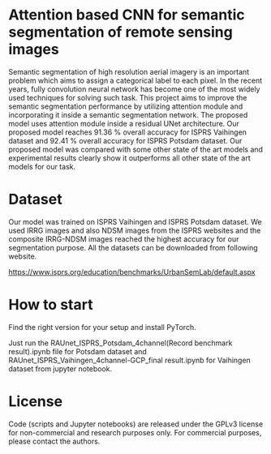 
# Attention based CNN for semantic segmentation of remote sensing images 

Semantic segmentation of high resolution aerial imagery is an important problem which aims to assign a categorical label to each pixel. In the recent years, fully convolution neural network has become one of the most widely used techniques for solving such task. This project aims to improve the semantic segmentation performance by utilizing attention module and incorporating it inside a semantic segmentation network. The proposed model uses attention module inside a residual UNet architecture. Our proposed model reaches 91.36 % overall accuracy for ISPRS Vaihingen dataset and 92.41 % overall accuracy for ISPRS Potsdam dataset. Our proposed model was compared with some other state of the art models and experimental results clearly show it outperforms all other state of the art models for our task.




# Dataset

Our model was trained on ISPRS Vaihingen and ISPRS Potsdam dataset. We used IRRG images and also NDSM images from the ISPRS websites and the composite IRRG-NDSM images reached the highest accuracy for our segmentation purpose. All the datasets can be downloaded from following website.

https://www.isprs.org/education/benchmarks/UrbanSemLab/default.aspx


# How to start 

Find the right version for your setup and install PyTorch.

Just run the RAUnet_ISPRS_Potsdam_4channel(Record benchmark result).ipynb file for Potsdam dataset and RAUnet_ISPRS_Vaihingen_4channel-GCP_final result.ipynb for Vaihingen dataset from jupyter notebook.



# License 

Code (scripts and Jupyter notebooks) are released under the GPLv3 license for non-commercial and research purposes only. For commercial purposes, please contact the authors.

